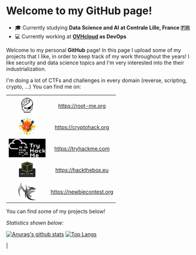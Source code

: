 <!--
**thibaultserti/thibaultserti** is a ✨ _special_ ✨ repository because its `README.md` (this file) appears on your GitHub profile.

Here are some ideas to get you started:

- 🔭 I’m currently working on ...
- 🌱 I’m currently learning ...
- 👯 I’m looking to collaborate on ...
- 🤔 I’m looking for help with ...
- 💬 Ask me about ...
- 📫 How to reach me: ...
- 😄 Pronouns: ...
- ⚡ Fun fact: ...
-->
# Welcome to my GitHub page!

- 🎓 Currently studying <b>Data Science and AI at Centrale Lille, France 🇫🇷</b>
- 💻 Currently working at <b>[OVHcloud](https://ovhcloud.com) as DevOps</b>

Welcome to my personal <b>GitHub</b> page! In this page I upload some of my projects that I like, in order to keep track of my work throughout the years!
I like security and data science topics and I'm very interested into the their industrialization.

I'm doing a lot of CTFs and challenges in every domain (reverse, scripting, crypto, ...)
You can find me on:


<table align="center">
    <tr>
        <td align="center"><img src="./root-me.png" width=50px height=50px/></td>
      <td align="center"><a href="https://root-me.org/thibaultserti">https://root-me.org</a></td>
    </tr>
    <tr>
        <td align="center"><img src="./cryptohack.png" width=50px height=50px/></td>
        <td align="center"><a href="https://cryptohack.org/user/thibaultserti">https://cryptohack.org</a></td>
    </tr>
    <tr>
        <td align="center"><img src="./try-hackme.png" width=100px height=50px/></td>
        <td align="center"><a href="https://tryhackme.com/p/thibaultserti)">https://tryhackme.com</a></td>
    </tr>
    <tr>
        <td align="center"><img src="./hackthebox.png" width=50px height=50px/></td>
        <td align="center"><a href="https://www.hackthebox.eu/home/users/profile/384113">https://hackthebox.eu</a></td>
    </tr>
    <tr>
        <td align="center"><img src="./newbie-contest.png" width=50px height=50px/></td>
        <td align="center"><a href="https://www.newbiecontest.org/index.php?page=info_membre&id=85319">https://newbiecontest.org</a></td>
    </tr>
</table>


You can find some of my projects below!

<i>Statistics shown below:</i>

[![Anurag's github stats](https://github-readme-stats.vercel.app/api?username=thibaultserti&show_icons=true&theme=dark)](https://github.com/anuraghazra/github-readme-stats)
[![Top Langs](https://github-readme-stats.vercel.app/api/top-langs/?username=thibaultserti&layout=compact&theme=dark)](https://github.com/anuraghazra/github-readme-stats)

|
